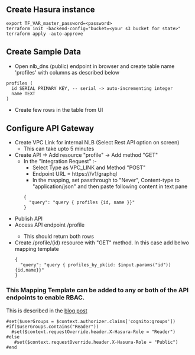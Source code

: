## Create Hasura instance 
```
export TF_VAR_master_password=<password>
terraform init -backend-config="bucket=<your s3 bucket for state>"
terraform apply -auto-approve
```
## Create Sample Data
* Open nlb_dns (public) endpoint in browser and create table name 'profiles' with columns as described below
```
profiles (
  id SERIAL PRIMARY KEY, -- serial -> auto-incrementing integer
  name TEXT
)
```
* Create few rows in the table from UI

## Configure API Gateway

* Create VPC Link for internal NLB  (Select Rest API option on screen)
  * This can take upto 5 minutes  
* Create API -> Add resource "profile" -> Add method "GET"
  * In the "Integration Request" :-
    * Select Type as VPC_LINK and Method "POST"
    * Endpoint URL = https://<internal LB dns>/v1/graphql
    * In the mapping, set passthrough to "Never", Content-type to "application/json" and then paste following content in text pane
    ```
    {
      "query": "query { profiles {id, name }}"
    }
    ```
* Publish API
* Access API endpoint <API endpoint>/profile
  * This should return both rows
* Create /profile/(id) resource with "GET" method. In this case add belwo mapping template
  ```
  {
    "query": "query { profiles_by_pk(id: $input.params("id")) {id,name}}"
  }
  ```
### This Mapping Template can be added to any or both of the API endpoints to enable RBAC.

This is described in the [blog post](https://www.kamalsblog.com/2022/12/implement-rbac-for-data-apis-using-aws-cognito-apigw-graphql.html)

```
#set($userGroups = $context.authorizer.claims['cognito:groups'])
#if($userGroups.contains("Reader"))
  #set($context.requestOverride.header.X-Hasura-Role = "Reader")
#else
   #set($context.requestOverride.header.X-Hasura-Role = "Public")    
#end

```
